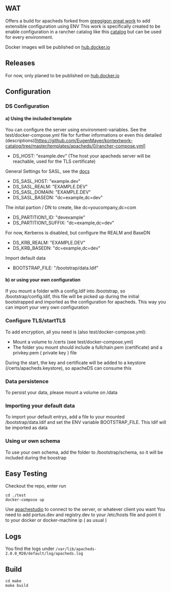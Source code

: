 ## WAT

Offers a build for apacheds forked from [greggigon great work](https://github.com/greggigon/apacheds) to add extensible configuration using ENV
This work is specifically created to be enable configuration in a rancher catalog like this [catalog](https://github.com/EugenMayer/kontextwork-catalog/tree/master/templates/apacheds)
but can be used for every environment.


Docker images will be published on [hub.docker.io](https://hub.docker.com/r/eugenmayer/apacheds/)

## Releases

For now, only planed to be published on [hub.docker.io](https://hub.docker.com/r/eugenmayer/apacheds/)

## Configuration

### DS Configuration
#### a) Using the included template
You can configure the server using environment-variables. See the test/docker-compose.yml file for further informations or even this detailed (descriptions)[https://github.com/EugenMayer/kontextwork-catalog/tree/master/templates/apacheds/0/rancher-compose.yml]

+ DS_HOST: "example.dev" (The host your apacheds server will be reachable, used for the TLS certificate)

General Settings for SASL, see the [docs](http://directory.apache.org/apacheds/advanced-ug/4.1.2-sasl-authn.html)
+ DS_SASL_HOST: "example.dev"
+ DS_SASL_REALM: "EXAMPLE.DEV"
+ DS_SASL_DOMAIN: "EXAMPLE.DEV"
+ DS_SASL_BASEDN: "dc=example,dc=dev"

The inital partion / DN to create, like dc=youcompany,dc=com
+ DS_PARTITION1_ID: "devexample"
+ DS_PARTITION1_SUFFIX: "dc=example,dc=dev"

For now, Kerberos is disabled, but configure the REALM and BaseDN
+ DS_KRB_REALM: "EXAMPLE.DEV"
+ DS_KRB_BASEDN: "dc=example,dc=dev"

Import default data
+ BOOTSTRAP_FILE: "/bootstrap/data.ldif" 

#### b) or using your own configuration
If you mount a folder with a config.ldif into /bootstrap, so /bootstrap/config.ldif, this file will be picked up
during the initial bootstrapped and imported as the configuration for apacheds. This way you can import your very own configuration

### Configure TLS/startTLS

To add encryption, all you need is (also test/docker-compose.yml):

+ Mount a volume to /certs (see test/docker-compose.yml)
+ The folder you mount should include a fullchain.pem (certificate) and a privkey.pem ( private key ) file

During the start, the key and certificate will be added to a keystore (/certs/apacheds.keystore), so apacheDS can consume this

### Data persistence
To persist your data, please mount a volume on /data

### Importing your default data
To import your default entrys, add a file to your mounted /bootstrap/data.ldif and set the ENV variable BOOTSTRAP_FILE.
This ldif will be imported as data

### Using ur own schema
To use your own schema, add the folder to /bootstrap/schema, so it will be included during the boostrap

## Easy Testing

Checkout the repo, enter run

```
cd ./test
docker-compose up
```

Use [apachestudio](http://directory.apache.org/studio/downloads.html) to connect to the server, or whatever client you want
You need to add portus.dev and registry.dev to your /etc/hosts file and point it to your docker or docker-machine ip ( as usual )

## Logs

You find the logs under ```/var/lib/apacheds-2.0.0_M20/default/log/apacheds.log```
## Build

```
cd make
make build
```